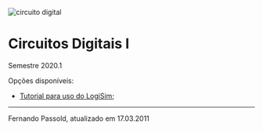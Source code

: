 ![circuito digital](https://images.unsplash.com/photo-1517077304055-6e89abbf09b0?ixlib=rb-1.2.1&ixid=MXwxMjA3fDB8MHxwaG90by1wYWdlfHx8fGVufDB8fHw%3D&auto=format&fit=crop&w=1650&q=80)

# Circuitos Digitais I

Semestre 2020.1

Opções disponíveis:

* [Tutorial para uso do LogiSim](Uso_LogiSim.html);



---

Fernando Passold, atualizado em 17.03.2011

